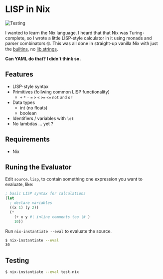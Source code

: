 # LISP in Nix

![Testing](https://github.com/adueck/lisp-in-nix/actions/workflows/testing.yaml/badge.svg)

I wanted to learn the Nix language. I heard that that Nix was Turing-complete, so I wrote a little LISP-style calculator in it using monads and parser combinators 🤓. This was all done in straight-up vanilla Nix with just the [builtins](https://nix.dev/manual/nix/2.18/language/builtins), no [lib.strings](https://ryantm.github.io/nixpkgs/functions/library/strings/).

**Can YAML do that? I didn't think so.**

## Features

- LISP-style syntax
- Primitives (follwing common LISP functionality)
    - `+` `*` `-` `=` `>` `<` `>=` `<=` `not` `and` `or`
- Data types
    - int (no floats)
    - boolean
- Identifiers / variables with `let`
- No lambdas ... yet ?

## Requirements

- Nix

## Runing the Evaluator

Edit `source.lisp`, to contain something one expression you want to evaluate, like:

```lisp
; basic LISP syntax for calculations
(let
  ; declare variables
  ((x 1) (y 2))
  (* 
    (+ x y #| inline comments too |# )
    10))
```

Run `nix-instantiate --eval` to evaluate the source.

```bash
$ nix-instantiate --eval
30
```

## Testing

```bash
$ nix-instantiate --eval test.nix
```
